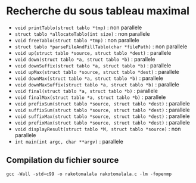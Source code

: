 # Recherche du sous tableau maximal

* `void printTablo(struct tablo *tmp)` : non parallele
* `struct tablo *allocateTablo(int size)` : non parallele
* `void freeTablo(struct tablo *tmp)` : non parallele
* `struct tablo *parseFileAndFillTablo(char *filePath)` : non parallele
* `void up(struct tablo *source, struct tablo *dest)` : parallele
* `void down(struct tablo *a, struct tablo *b)` : parallele
* `void downSuffix(struct tablo *a, struct tablo *b)` : parallele
* `void upMax(struct tablo *source, struct tablo *dest)` : parallele
* `void downMax(struct tablo *a, struct tablo *b)` : parallele
* `void downMaxSuffix(struct tablo *a, struct tablo *b)` : parallele
* `void final(struct tablo *a, struct tablo *b)` : parallele
* `void finalMax(struct tablo *a, struct tablo *b)` : parallele
* `void prefixSum(struct tablo *source, struct tablo *dest)` : parallele
* `void suffixSum(struct tablo *source, struct tablo *dest)` : parallele
* `void suffixMax(struct tablo *source, struct tablo *dest)` : parallele
* `void prefixMax(struct tablo *source, struct tablo *dest)` : parallele
* `void displayResult(struct tablo *M, struct tablo *source)` : non parallele
* `int main(int argc, char **argv)` : parallele

## Compilation du fichier source

```c
gcc -Wall -std=c99 -o rakotomalala rakotomalala.c -lm -fopenmp
```
